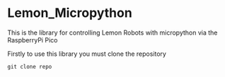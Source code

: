 # Lemon_Micropython
This is the library for controlling Lemon Robots with micropython via the RaspberryPi Pico

Firstly to use this library you must clone the repository
```
git clone repo
```
